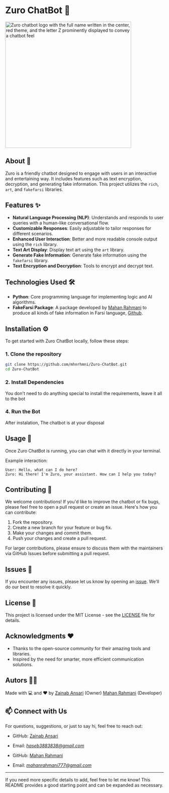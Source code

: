 # Zuro ChatBot 🤖
<img src="https://github.com/user-attachments/assets/ebbadb03-4b72-4b45-befb-2ce0100b137e" alt="Zuro chatbot logo with the full name written in the center, red theme, and the letter Z prominently displayed to convey a chatbot feel" width="400" height="400">



## About 📖

Zuro is a friendly chatbot designed to engage with users in an interactive and entertaining way. It includes features such as text encryption, decryption, and generating fake information. This project utilizes the `rich`, `art`, and `fakefarsi` libraries.

## Features ✨
- **Natural Language Processing (NLP)**: Understands and responds to user queries with a human-like conversational flow.
- **Customizable Responses**: Easily adjustable to tailor responses for different scenarios.
- **Enhanced User Interaction**: Better and more readable console output using the `rich` library.
- **Text Art Display**: Display text art using the `art` library.
- **Generate Fake Information**: Generate fake information using the `fakefarsi` library.
- **Text Encryption and Decryption**: Tools to encrypt and decrypt text.


## Technologies Used 🛠️

- **Python**: Core programming language for implementing logic and AI algorithms.
- **FakeFarsi Package**: A package developed by [Mahan Rahmani](https://github.com/mhnrhmni) to produce all kinds of fake information in Farsi language, [Github](https://github.com/mhnrhmni/FakeFarsi).

## Installation ⚙️

To get started with Zuro ChatBot locally, follow these steps:

### 1. Clone the repository

```bash
git clone https://github.com/mhnrhmni/Zuro-ChatBot.git
cd Zuro-ChatBot
```

### 2. Install Dependencies

You don't need to do anything special to install the requirements, leave it all to the bot

### 4. Run the Bot

After instalation, The chatbot is at your disposal

## Usage 💬

Once Zuro ChatBot is running, you can chat with it directly in your terminal.  

Example interaction:

```text
User: Hello, what can I do here?
Zuro: Hi there! I'm Zuro, your assistant. How can I help you today?
```


## Contributing 🤝

We welcome contributions! If you'd like to improve the chatbot or fix bugs, please feel free to open a pull request or create an issue. Here's how you can contribute:

1. Fork the repository.
2. Create a new branch for your feature or bug fix.
3. Make your changes and commit them.
4. Push your changes and create a pull request.

For larger contributions, please ensure to discuss them with the maintainers via GitHub Issues before submitting a pull request.

## Issues 🐛
If you encounter any issues, please let us know by opening an [issue](https://github.com/mhnrhmni/Zuro-ChatBot/issues). We'll do our best to resolve it quickly.  

## License 📜

This project is licensed under the MIT License - see the [LICENSE](LICENSE) file for details.

## Acknowledgments ❤️
- Thanks to the open-source community for their amazing tools and libraries.  
- Inspired by the need for smarter, more efficient communication solutions.

## Autors 🧑‍💻
Made with 💻 and ❤️ by
[Zainab Ansari](https://github.com/zainab0077) (Owner)
[Mahan Rahmani](https://github.com/mhnrhmni) (Developer)


## 📫 Connect with Us  
For questions, suggestions, or just to say hi, feel free to reach out:  
- GitHub: [Zainab Ansari](https://github.com/zainab0077)
- Email: *haseb3883838@gmail.com*

- GitHub: [Mahan Rahmani](https://github.com/mhnrhmni)  
- Email: *mahanrahmani777@gmail.com*
  
---

If you need more specific details to add, feel free to let me know! This README provides a good starting point and can be expanded as necessary.
